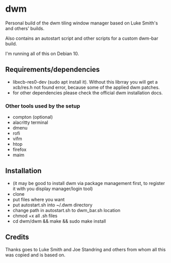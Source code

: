 # dwm

Personal build of the dwm tiling window manager based on Luke Smith's and others' builds.

Also contains an autostart script and other scripts for a custom dwm-bar build.

I'm running all of this on Debian 10.

## Requirements/dependencies

* libxcb-res0-dev (sudo apt install it). Without this librray you will get a xcb/res.h not found error, because some of the applied dwm patches.
* for other dependencies please check the official dwm installation docs.

### Other tools used by the setup

* compton (optional)
* alacritty terminal
* dmenu
* rofi
* vifm
* htop
* firefox
* maim

## Installation
* (it may be good to install dwm via package management first, to register it with you display manager/login tool)
* clone
* put files where you want
* put autostart.sh into ~/.dwm directory
* change path in autostart.sh to dwm_bar.sh location
* chmod +x all .sh files
* cd dwm/dwm && make && sudo make install

## Credits
Thanks goes to Luke Smith and Joe Standring and others from whom all this was copied and is based on.

